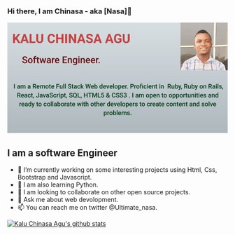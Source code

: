 ### Hi there, I am Chinasa - aka [Nasa]👋

![screenshot](./image/Nasa.png)

## I am a software Engineer
- 🔭 I’m currently working on some interesting projects using Html, Css, Bootstrap and Javascript.
- 🌱 I am also learning Python.
- 👯 I am looking to collaborate on other open source projects.
- 💬 Ask me about web devolopment.
- 📫 You can reach me on twitter @Ultimate_nasa.

[![Kalu Chinasa Agu's github stats](https://github-readme-stats.vercel.app/api?username=Nasa28)](https://github.com/Nasa28/github-readme-stats)
